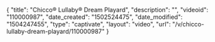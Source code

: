 {
    "title": "Chicco&reg; Lullaby&reg; Dream Playard",
    "description": "",
    "videoid": "110000987",
    "date_created": "1502524475",
    "date_modified": "1504247455",
    "type": "captivate",
    "layout": "video",
    "url": "\/v\/chicco-lullaby-dream-playard\/110000987"
}